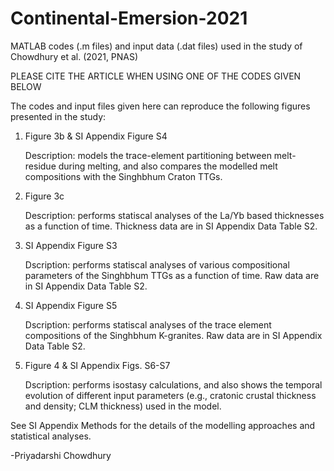# Continental-Emersion-2021
MATLAB codes (.m files) and input data (.dat files) used in the study of Chowdhury et al. (2021, PNAS)

PLEASE CITE THE ARTICLE WHEN USING ONE OF THE CODES GIVEN BELOW

The codes and input files given here can reproduce the following figures presented in the study:

1. Figure 3b & SI Appendix Figure S4

    Description: models the trace-element partitioning between melt-residue during melting, and also compares the modelled melt compositions with the Singhbhum Craton TTGs.

2. Figure 3c
   
    Description: performs statiscal analyses of the La/Yb based thicknesses as a function of time. Thickness data are in SI Appendix Data Table S2. 

3. SI Appendix Figure S3

    Dscription: performs statiscal analyses of various compositional parameters of the Singhbhum TTGs as a function of time. Raw data are in SI Appendix Data Table S2. 

4. SI Appendix Figure S5

    Dscription: performs statiscal analyses of the trace element compositions of the Singhbhum K-granites. Raw data are in SI Appendix Data Table S2.

5. Figure 4 & SI Appendix Figs. S6-S7

    Dscription: performs isostasy calculations, and also shows the temporal evolution of different input parameters (e.g., cratonic crustal thickness and density; CLM thickness) used in the model. 
    
See SI Appendix Methods for the details of the modelling approaches and statistical analyses.

-Priyadarshi Chowdhury
